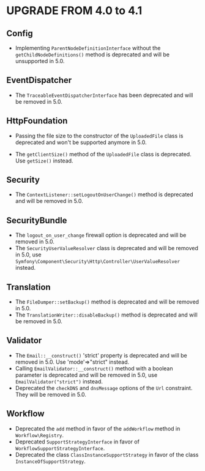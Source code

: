 UPGRADE FROM 4.0 to 4.1
=======================

Config
------

 * Implementing `ParentNodeDefinitionInterface` without the `getChildNodeDefinitions()` method
   is deprecated and will be unsupported in 5.0.

EventDispatcher
---------------

 * The `TraceableEventDispatcherInterface` has been deprecated and will be removed in 5.0.
 
HttpFoundation
--------------

 * Passing the file size to the constructor of the `UploadedFile` class is deprecated and won't be
   supported anymore in 5.0.

 * The `getClientSize()` method of the `UploadedFile` class is deprecated. Use `getSize()` instead.

Security
--------

 * The `ContextListener::setLogoutOnUserChange()` method is deprecated and will be removed in 5.0.

SecurityBundle
--------------

 * The `logout_on_user_change` firewall option is deprecated and will be removed in 5.0.
 * The `SecurityUserValueResolver` class is deprecated and will be removed in 5.0, use
   `Symfony\Component\Security\Http\Controller\UserValueResolver` instead.

Translation
-----------

 * The `FileDumper::setBackup()` method is deprecated and will be removed in 5.0.
 * The `TranslationWriter::disableBackup()` method is deprecated and will be removed in 5.0.

Validator
--------

 * The `Email::__construct()` 'strict' property is deprecated and will be removed in 5.0. Use 'mode'=>"strict" instead.
 * Calling `EmailValidator::__construct()` method with a boolean parameter is deprecated and will be removed in 5.0, use `EmailValidator("strict")` instead.
 * Deprecated the `checkDNS` and `dnsMessage` options of the `Url` constraint. They will be removed in 5.0.

Workflow
--------

 * Deprecated the `add` method in favor of the `addWorkflow` method in `Workflow\Registry`.
 * Deprecated `SupportStrategyInterface` in favor of `WorkflowSupportStrategyInterface`.
 * Deprecated the class `ClassInstanceSupportStrategy` in favor of the class `InstanceOfSupportStrategy`.
